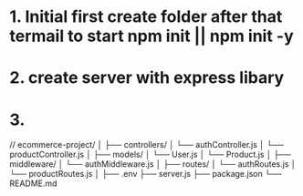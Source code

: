 # 1. Initial first create folder after that termail to start  npm init || npm init -y
# 2. create server with express libary
# 3. 


// ecommerce-project/
│
├── controllers/
│   └── authController.js
│   └── productController.js
│
├── models/
│   └── User.js
│   └── Product.js
│
├── middleware/
│   └── authMiddleware.js
│
├── routes/
│   └── authRoutes.js
│   └── productRoutes.js
│
├── .env
├── server.js
├── package.json
└── README.md

